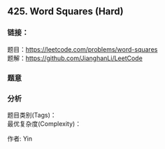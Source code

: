 ## 425. Word Squares (Hard)

### **链接**：
题目：https://leetcode.com/problems/word-squares  
题解：https://github.com/JianghanLi/LeetCode

### **题意**



### **分析**  
题目类别(Tags)：  
最优复杂度(Complexity)：  



作者: Yin
